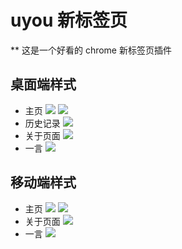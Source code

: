 # uyou 新标签页

** 这是一个好看的 chrome 新标签页插件

## 桌面端样式
* 主页
![](demo/demo.png)
![](demo/demo4.png)
* 历史记录
![](demo/demo2.png)
* 关于页面
![](demo/demo3.png)
* 一言
![](demo/demo5.png)

## 移动端样式
* 主页
![](demo/mobile/demo1.png)
![](demo/mobile/demo2.png)
* 关于页面
![](demo/mobile/demo3.png)
* 一言
![](demo/mobile/demo4.png)
